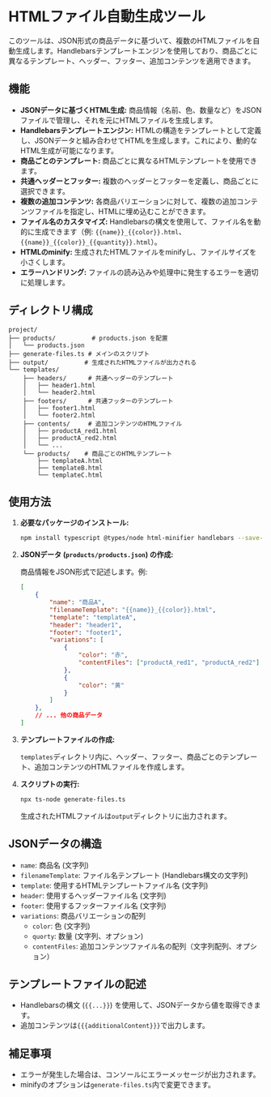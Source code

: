 
# HTMLファイル自動生成ツール

このツールは、JSON形式の商品データに基づいて、複数のHTMLファイルを自動生成します。Handlebarsテンプレートエンジンを使用しており、商品ごとに異なるテンプレート、ヘッダー、フッター、追加コンテンツを適用できます。

## 機能

*   **JSONデータに基づくHTML生成:** 商品情報（名前、色、数量など）をJSONファイルで管理し、それを元にHTMLファイルを生成します。
*   **Handlebarsテンプレートエンジン:** HTMLの構造をテンプレートとして定義し、JSONデータと組み合わせてHTMLを生成します。これにより、動的なHTML生成が可能になります。
*   **商品ごとのテンプレート:** 商品ごとに異なるHTMLテンプレートを使用できます。
*   **共通ヘッダーとフッター:** 複数のヘッダーとフッターを定義し、商品ごとに選択できます。
*   **複数の追加コンテンツ:** 各商品バリエーションに対して、複数の追加コンテンツファイルを指定し、HTMLに埋め込むことができます。
*   **ファイル名のカスタマイズ:** Handlebarsの構文を使用して、ファイル名を動的に生成できます（例: `{{name}}_{{color}}.html`、`{{name}}_{{color}}_{{quantity}}.html`）。
*   **HTMLのminify:** 生成されたHTMLファイルをminifyし、ファイルサイズを小さくします。
*   **エラーハンドリング:** ファイルの読み込みや処理中に発生するエラーを適切に処理します。

## ディレクトリ構成

```
project/
├── products/          # products.json を配置
│   └── products.json
├── generate-files.ts # メインのスクリプト
├── output/          # 生成されたHTMLファイルが出力される
└── templates/
    ├── headers/      # 共通ヘッダーのテンプレート
    │   ├── header1.html
    │   └── header2.html
    ├── footers/      # 共通フッターのテンプレート
    │   ├── footer1.html
    │   └── footer2.html
    ├── contents/     # 追加コンテンツのHTMLファイル
    │   ├── productA_red1.html
    │   ├── productA_red2.html
    │   └── ...
    └── products/    # 商品ごとのHTMLテンプレート
        ├── templateA.html
        ├── templateB.html
        └── templateC.html
```

## 使用方法

1.  **必要なパッケージのインストール:**

    ```bash
    npm install typescript @types/node html-minifier handlebars --save-dev
    ```

2.  **JSONデータ (`products/products.json`) の作成:**

    商品情報をJSON形式で記述します。例:

    ```json
    [
        {
            "name": "商品A",
            "filenameTemplate": "{{name}}_{{color}}.html",
            "template": "templateA",
            "header": "header1",
            "footer": "footer1",
            "variations": [
                {
                    "color": "赤",
                    "contentFiles": ["productA_red1", "productA_red2"]
                },
                {
                    "color": "黄"
                }
            ]
        },
        // ... 他の商品データ
    ]
    ```

3.  **テンプレートファイルの作成:**

    `templates`ディレクトリ内に、ヘッダー、フッター、商品ごとのテンプレート、追加コンテンツのHTMLファイルを作成します。

4.  **スクリプトの実行:**

    ```bash
    npx ts-node generate-files.ts
    ```

    生成されたHTMLファイルは`output`ディレクトリに出力されます。

## JSONデータの構造

*   `name`: 商品名 (文字列)
*   `filenameTemplate`: ファイル名テンプレート (Handlebars構文の文字列)
*   `template`: 使用するHTMLテンプレートファイル名 (文字列)
*   `header`: 使用するヘッダーファイル名 (文字列)
*   `footer`: 使用するフッターファイル名 (文字列)
*   `variations`: 商品バリエーションの配列
    *   `color`: 色 (文字列)
    *   `quorty`: 数量 (文字列、オプション)
    * `contentFiles`: 追加コンテンツファイル名の配列（文字列配列、オプション）

## テンプレートファイルの記述

*   Handlebarsの構文 (`{{...}}`) を使用して、JSONデータから値を取得できます。
*   追加コンテンツは`{{{additionalContent}}}`で出力します。

## 補足事項

*   エラーが発生した場合は、コンソールにエラーメッセージが出力されます。
*   minifyのオプションは`generate-files.ts`内で変更できます。

```

